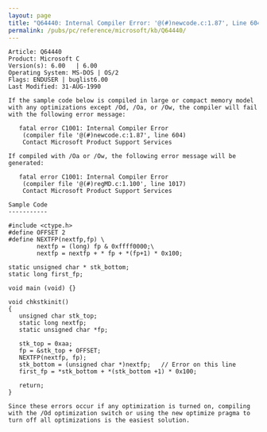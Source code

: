 ```yaml
---
layout: page
title: "Q64440: Internal Compiler Error: '@(#)newcode.c:1.87', Line 604"
permalink: /pubs/pc/reference/microsoft/kb/Q64440/
---
```


	Article: Q64440
	Product: Microsoft C
	Version(s): 6.00   | 6.00
	Operating System: MS-DOS | OS/2
	Flags: ENDUSER | buglist6.00
	Last Modified: 31-AUG-1990
	
	If the sample code below is compiled in large or compact memory model
	with any optimizations except /Od, /Oa, or /Ow, the compiler will fail
	with the following error message:
	
	   fatal error C1001: Internal Compiler Error
	    (compiler file '@(#)newcode.c:1.87', line 604)
	    Contact Microsoft Product Support Services
	
	If compiled with /Oa or /Ow, the following error message will be
	generated:
	
	   fatal error C1001: Internal Compiler Error
	    (compiler file '@(#)regMD.c:1.100', line 1017)
	    Contact Microsoft Product Support Services
	
	Sample Code
	-----------
	
	#include <ctype.h>
	#define OFFSET 2
	#define NEXTFP(nextfp,fp) \
	        nextfp = (long) fp & 0xffff0000;\
	        nextfp = nextfp + * fp + *(fp+1) * 0x100;
	
	static unsigned char * stk_bottom;
	static long first_fp;
	
	void main (void) {}
	
	void chkstkinit()
	{
	   unsigned char stk_top;
	   static long nextfp;
	   static unsigned char *fp;
	
	   stk_top = 0xaa;
	   fp = &stk_top + OFFSET;
	   NEXTFP(nextfp, fp);
	   stk_bottom = (unsigned char *)nextfp;   // Error on this line
	   first_fp = *stk_bottom + *(stk_bottom +1) * 0x100;
	
	   return;
	}
	
	Since these errors occur if any optimization is turned on, compiling
	with the /Od optimization switch or using the new optimize pragma to
	turn off all optimizations is the easiest solution.
